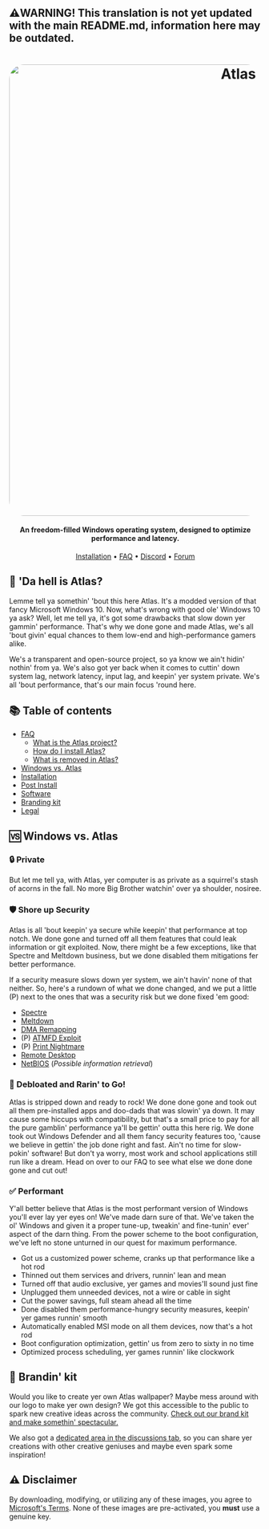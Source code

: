## ⚠️WARNING! This translation is not yet updated with the main README.md, information here may be outdated.
<h1 align="center">
  <a href="http://atlasos.net"><img src="https://cdn.jsdelivr.net/gh/Atlas-OS/Atlas@main/img/banner.png" alt="Atlas" width="900" style="border-radius: 30px"></a>
</h1>

<h4 align="center">An freedom-filled Windows operating system, designed to optimize performance and latency.</h4>

<p align="center">
  <a href="https://github.com/Atlas-OS/Atlas/wiki/2.-Installing">Installation</a>
  •
  <a href="https://github.com/Atlas-OS/Atlas/wiki/1.-FAQ#contents">FAQ</a>
  •
  <a href="https://discord.com/servers/atlas-795710270000332800" target="_blank">Discord</a>
  •
  <a href="https://forum.atlasos.net">Forum</a>
</p>

## 🤔 'Da hell is Atlas?

Lemme tell ya somethin' 'bout this here Atlas. It's a modded version of that fancy Microsoft Windows 10. Now, what's wrong with good ole' Windows 10 ya ask? Well, let me tell ya, it's got some drawbacks that slow down yer gammin' performance. That's why we done gone and made Atlas, we's all 'bout givin' equal chances to them low-end and high-performance gamers alike.

We's a transparent and open-source project, so ya know we ain't hidin' nothin' from ya. We's also got yer back when it comes to cuttin' down system lag, network latency, input lag, and keepin' yer system private. We's all 'bout performance, that's our main focus 'round here.

## 📚 **Table of contents**

- [FAQ](https://github.com/Atlas-OS/Atlas/wiki/1.-FAQ)
  - [What is the Atlas project?](https://github.com/Atlas-OS/Atlas/wiki/1.-FAQ#11-what-is-the-atlas-project)
  - [How do I install Atlas?](https://github.com/Atlas-OS/Atlas/wiki/1.-FAQ#12-how-do-i-install-atlas-os)
  - [What is removed in Atlas?](https://github.com/Atlas-OS/Atlas/wiki/1.-FAQ#13-whats-removed-in-atlas-os)
- <a href="#windows-vs-atlas">Windows vs. Atlas</a>
- [Installation](https://github.com/Atlas-OS/Atlas/wiki/2.-Installing)
- [Post Install](https://github.com/Atlas-OS/Atlas/wiki/3.-Post-Install)
- [Software](https://github.com/Atlas-OS/Atlas/wiki/4.-Software)
- [Branding kit](https://raw.githubusercontent.com/Atlas-OS/Atlas/main/img/brand-kit.zip)
- [Legal](https://github.com/Atlas-OS/Atlas/wiki/Legal)

## 🆚 **Windows vs. Atlas**

### 🔒 Private
But let me tell ya, with Atlas, yer computer is as private as a squirrel's stash of acorns in the fall. No more Big Brother watchin' over ya shoulder, nosiree.

### 🛡️ Shore up Security
Atlas is all 'bout keepin' ya secure while keepin' that performance at top notch. We done gone and turned off all them features that could leak information or git exploited. Now, there might be a few exceptions, like that Spectre and Meltdown business, but we done disabled them mitigations fer better performance. 

If a security measure slows down yer system, we ain't havin' none of that neither. 
So, here's a rundown of what we done changed, and we put a little (P) next to the ones that was a security risk but we done fixed 'em good:

- [Spectre](https://spectreattack.com/spectre.pdf)
- [Meltdown](https://meltdownattack.com/meltdown.pdf)
- [DMA Remapping](https://docs.microsoft.com/en-us/windows/security/information-protection/kernel-dma-protection-for-thunderbolt)
- (P) [ATMFD Exploit](https://msrc.microsoft.com/update-guide/en-US/vulnerability/CVE-2020-1020)
- (P) [Print Nightmare](https://us-cert.cisa.gov/ncas/current-activity/2021/06/30/printnightmare-critical-windows-print-spooler-vulnerability)
- [Remote Desktop](https://cve.mitre.org/cgi-bin/cvekey.cgi?keyword=Windows+Remote+Desktop)
- [NetBIOS](https://en.wikipedia.org/wiki/NetBIOS) (*Possible information retrieval*)

### 🚀 Debloated and Rarin' to Go!

Atlas is stripped down and ready to rock! We done done gone and took out all them pre-installed apps and doo-dads that was slowin' ya down. It may cause some hiccups with compatibility, but that's a small price to pay for all the pure gamblin' performance ya'll be gettin' outta this here rig. We done took out Windows Defender and all them fancy security features too, 'cause we believe in gettin' the job done right and fast. Ain't no time for slow-pokin' software! But don't ya worry, most work and school applications still run like a dream. Head on over to our FAQ to see what else we done done gone and cut out!

### ✅ Performant

Y'all better believe that Atlas is the most performant version of Windows you'll ever lay yer eyes on! We've made darn sure of that. We've taken the ol' Windows and given it a proper tune-up, tweakin' and fine-tunin' ever' aspect of the darn thing. From the power scheme to the boot configuration, we've left no stone unturned in our quest for maximum performance.

- Got us a customized power scheme, cranks up that performance like a hot rod
- Thinned out them services and drivers, runnin' lean and mean
- Turned off that audio exclusive, yer games and movies'll sound just fine
- Unplugged them unneeded devices, not a wire or cable in sight
- Cut the power savings, full steam ahead all the time
- Done disabled them performance-hungry security measures, keepin' yer games runnin' smooth
- Automatically enabled MSI mode on all them devices, now that's a hot rod
- Boot configuration optimization, gettin' us from zero to sixty in no time
- Optimized process scheduling, yer games runnin' like clockwork

## 🎨 Brandin' kit

Would you like to create yer own Atlas wallpaper? Maybe mess around with our logo to make yer own design? We got this accessible to the public to spark new creative ideas across the community. [Check out our brand kit and make somethin' spectacular.](https://cdn.jsdelivr.net/gh/Atlas-OS/Atlas@main/img/brand-kit.zip)

We also got a [dedicated area in the discussions tab](https://github.com/Atlas-OS/Atlas/discussions/categories/community-artwork), so you can share yer creations with other creative geniuses and maybe even spark some inspiration!

## ⚠️ Disclaimer

By downloading, modifying, or utilizing any of these images, you agree to [Microsoft's Terms](https://www.microsoft.com/en-us/Useterms/Retail/Windows/10/UseTerms_Retail_Windows_10_English.htm). None of these images are pre-activated, you **must** use a genuine key.
